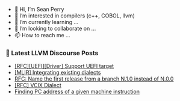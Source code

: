 - 👋 Hi, I’m Sean Perry
- 👀 I’m interested in compilers (c++, COBOL, llvm)
- 🌱 I’m currently learning ...
- 💞️ I’m looking to collaborate on ...
- 📫 How to reach me ...

<!---
s66perry/s66perry is a ✨ special ✨ repository because its `README.md` (this file) appears on your GitHub profile.
You can click the Preview link to take a look at your changes.
--->
### 📕 Latest LLVM Discourse Posts

<!-- DISCOURSE-LLVM:START -->
- [[RFC][UEFI][Driver] Support UEFI target](https://discourse.llvm.org/t/rfc-uefi-driver-support-uefi-target/73261#post_7)
- [[MLIR] Integrating existing dialects](https://discourse.llvm.org/t/mlir-integrating-existing-dialects/75528#post_1)
- [RFC: Name the first release from a branch N.1.0 instead of N.0.0](https://discourse.llvm.org/t/rfc-name-the-first-release-from-a-branch-n-1-0-instead-of-n-0-0/75384?page=2#post_21)
- [[RFC] VCIX Dialect](https://discourse.llvm.org/t/rfc-vcix-dialect/75498#post_3)
- [Finding PC address of a given machine instruction](https://discourse.llvm.org/t/finding-pc-address-of-a-given-machine-instruction/69529#post_12)
<!-- DISCOURSE-LLVM:END -->
